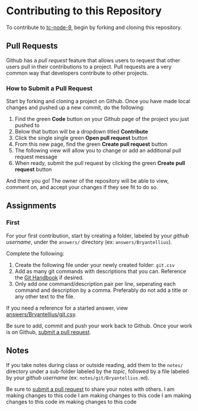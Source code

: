 # Contributing to this Repository

To contribute to [tc-node-9](https://github.com/Bryantellius/tc-node-9), begin by forking and cloning this repository.

## Pull Requests

Github has a _pull request_ feature that allows users to request that other users pull in their contributions to a project. Pull requests are a very common way that developers contribute to other projects.

### How to Submit a Pull Request

Start by forking and cloning a project on Github. Once you have made local changes and pushed up a new commit, do the following:

1. Find the green **Code** button on your Github page of the project you just pushed to
2. Below that button will be a dropdown titled **Contribute**
3. Click the single single green **Open pull request** button
4. From this new page, find the green **Create pull request** button
5. The following view will allow you to change or add an additional pull request message
6. When ready, submit the pull request by clicking the green **Create pull request** button

And there you go! The owner of the repository will be able to view, comment on, and accept your changes if they see fit to do so.

## Assignments

### First

For your first contribution, start by creating a folder, labeled by your _github username_, under the `answers/` directory (ex: `answers/Bryantellius`).

Complete the following:

1. Create the following file under your newly created folder: `git.csv`
2. Add as many git commands with descriptions that you can. Reference the [Git Handbook](https://git-scm.com/book/en/v2) if desired.
3. Only add _one_ command/description pair per line, seperating each command and description by a comma. Preferably do not add a title or any other text to the file.

If you need a reference for a started answer, view [answers/Bryantellius/git.csv](/answers/Bryantellius/git.csv).

Be sure to add, commit and push your work back to Github. Once your work is on Github, [submit a pull request](#how-to-submit-a-pull-request).

## Notes

If you take notes during class or outside reading, add them to the `notes/` directory under a sub-folder labeled by the _topic_, followed by a file labeled by your _github username_ (ex: `notes/git/Bryantellius.md`).

Be sure to [submit a pull request](#how-to-submit-a-pull-request) to share your notes with others.
I am making changes to this code
I am making changes to this code 
I am making changes to this code
im making changes to this code
